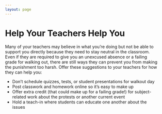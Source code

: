 ```yaml
---
layout: page
---
```


Help Your Teachers Help You
=================

Many of your teachers may believe in what you’re doing but not be able to support you directly because they need to stay neutral in the classroom.  Even if they are required to give you an unexcused absence or a failing grade for walking out, there are still ways they can prevent you from making the punishment too harsh.  Offer these suggestions to your teachers for how they can help you:
* Don’t schedule quizzes, tests, or student presentations for walkout day
* Post classwork and homework online so it’s easy to make up
* Offer extra credit (that could make up for a failing grade!) for subject-related work about the protests or another current event
* Hold a teach-in where students can educate one another about the issues
